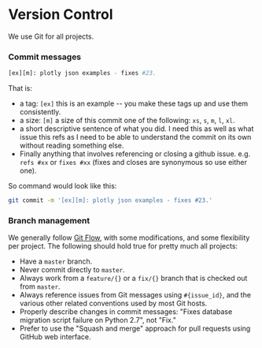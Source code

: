 # Version Control

We use Git for all projects.

### Commit messages

```bash
[ex][m]: plotly json examples - fixes #23.
```

That is:

* a tag: `[ex]` this is an example -- you make these tags up and use them consistently.
* a size: `[m]` a size of this commit one of the following: `xs`, `s`, `m`, `l`, `xl`.
* a short descriptive sentence of what you did. I need this as well as what issue this refs as I need to be able to understand the commit on its own without reading something else.
* Finally anything that involves referencing or closing a github issue. e.g. `refs #xx` or `fixes #xx` (fixes and closes are synonymous so use either one).

So command would look like this:

```bash
git commit -m '[ex][m]: plotly json examples - fixes #23.'
```

### Branch management

We generally follow [Git Flow](https://nvie.com/posts/a-successful-git-branching-model/), with some modifications, and some flexibility per project. The following should hold true for pretty much all projects:

* Have a `master` branch.
* Never commit directly to `master`.
* Always work from a `feature/{}` or a `fix/{}` branch that is checked out from `master`.
* Always reference issues from Git messages using `#{issue_id}`, and the various other related conventions used by most Git hosts.
* Properly describe changes in commit messages: "Fixes database migration script failure on Python 2.7", not "Fix."
* Prefer to use the "Squash and merge" approach for pull requests using GitHub web interface.
